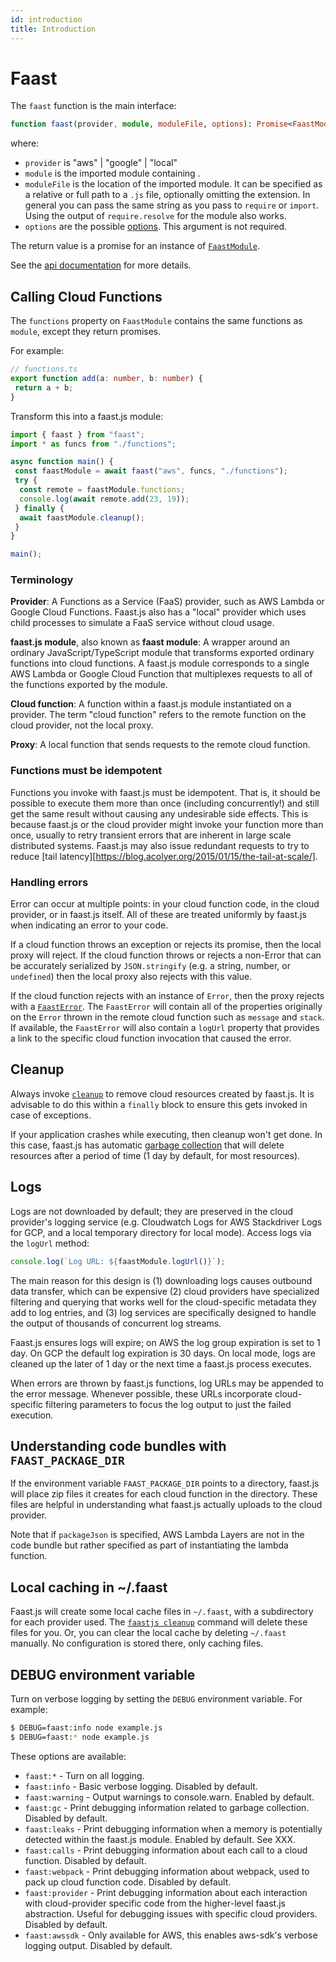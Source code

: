 ```yaml
---
id: introduction
title: Introduction
---
```


# Faast

The `faast` function is the main interface:

```typescript
function faast(provider, module, moduleFile, options): Promise<FaastModule>;
```

where:

- `provider` is "aws" | "google" | "local"
- `module` is the imported module containing .
- `moduleFile` is the location of the imported module. It can be specified as a relative or full path to a `.js` file, optionally omitting the extension. In general you can pass the same string as you pass to `require` or `import`. Using the output of `require.resolve` for the module also works.
- `options` are the possible [options](#Options). This argument is not required.

The return value is a promise for an instance of [`FaastModule`](./api/faastjs.faastmodule.md).

See the [api documentation](./api/faastjs.faast.md) for more details.

## Calling Cloud Functions

The `functions` property on `FaastModule` contains the same functions as `module`, except they return promises.

For example:

```typescript
// functions.ts
export function add(a: number, b: number) {
 return a + b;
}
```

Transform this into a faast.js module:

```typescript
import { faast } from "faast";
import * as funcs from "./functions";

async function main() {
 const faastModule = await faast("aws", funcs, "./functions");
 try {
  const remote = faastModule.functions;
  console.log(await remote.add(23, 19));
 } finally {
  await faastModule.cleanup();
 }
}

main();
```

### Terminology

**Provider**: A Functions as a Service (FaaS) provider, such as AWS Lambda or
Google Cloud Functions. Faast.js also has a "local" provider which uses child
processes to simulate a FaaS service without cloud usage.

**faast.js module**, also known as **faast module**: A wrapper around an
ordinary JavaScript/TypeScript module that transforms exported ordinary
functions into cloud functions. A faast.js module corresponds to a single AWS
Lambda or Google Cloud Function that multiplexes requests to all of the
functions exported by the module.

**Cloud function**: A function within a faast.js module instantiated on a
provider. The term "cloud function" refers to the remote function on the cloud provider, not the local proxy.

**Proxy**: A local function that sends requests to the remote cloud function.

### Functions must be idempotent

Functions you invoke with faast.js must be idempotent. That is, it should be possible to execute them more than once (including concurrently!) and still get the same result without causing any undesirable side effects. This is because faast.js or the cloud provider might invoke your function more than once, usually to retry transient errors that are inherent in large scale distributed systems. Faast.js may also issue redundant requests to try to reduce [tail latency][https://blog.acolyer.org/2015/01/15/the-tail-at-scale/].

### Handling errors

Error can occur at multiple points: in your cloud function code, in the cloud provider, or in faast.js itself. All of these are treated uniformly by faast.js when indicating an error to your code.

If a cloud function throws an exception or rejects its promise, then the local
proxy will reject. If the cloud function throws or rejects a non-Error that can
be accurately serialized by `JSON.stringify` (e.g. a string, number, or
`undefined`) then the local proxy also rejects with this value.

If the cloud function rejects with an instance of `Error`, then the proxy
rejects with a [`FaastError`](./api/faastjs.faasterror.md). The `FaastError`
will contain all of the properties originally on the `Error` thrown in the
remote cloud function such as `message` and `stack`. If available, the
`FaastError` will also contain a `logUrl` property that provides a link to the
specific cloud function invocation that caused the error.

## Cleanup

Always invoke [`cleanup`](./api/faastjs.faastmodule.cleanup.md) to remove cloud resources created by faast.js. It is advisable to do this within a `finally` block to ensure this gets invoked in case of exceptions.

If your application crashes while executing, then cleanup won't get done. In this case, faast.js has automatic [garbage collection](./02-options#Garbage-Collection) that will delete resources after a period of time (1 day by default, for most resources).

## Logs

Logs are not downloaded by default; they are preserved in the cloud provider's logging service (e.g. Cloudwatch Logs for AWS Stackdriver Logs for GCP, and a local temporary directory for local mode). Access logs via the `logUrl` method:

```typescript
console.log(`Log URL: ${faastModule.logUrl()}`);
```

The main reason for this design is (1) downloading logs causes outbound data transfer, which can be expensive (2) cloud providers have specialized filtering and querying that works well for the cloud-specific metadata they add to log entries, and (3) log services are specifically designed to handle the output of thousands of concurrent log streams.

Faast.js ensures logs will expire; on AWS the log group expiration is set to 1 day. On GCP the default log expiration is 30 days. On local mode, logs are cleaned up the later of 1 day or the next time a faast.js process executes.

When errors are thrown by faast.js functions, log URLs may be appended to the error message. Whenever possible, these URLs incorporate cloud-specific filtering parameters to focus the log output to just the failed execution.

## Understanding code bundles with `FAAST_PACKAGE_DIR`

If the environment variable `FAAST_PACKAGE_DIR` points to a directory, faast.js
will place zip files it creates for each cloud function in the directory. These
files are helpful in understanding what faast.js actually uploads to the cloud
provider.

Note that if `packageJson` is specified, AWS Lambda Layers are not in the code
bundle but rather specified as part of instantiating the lambda function.

## Local caching in ~/.faast

Faast.js will create some local cache files in `~/.faast`, with a subdirectory
for each provider used. The [`faastjs cleanup`](../README#Cleaning_up_stray_resources) command will delete these files
for you. Or, you can clear the local cache by deleting `~/.faast` manually. No
configuration is stored there, only caching files.

## DEBUG environment variable

Turn on verbose logging by setting the `DEBUG` environment variable. For example:

```bash
$ DEBUG=faast:info node example.js
$ DEBUG=faast:* node example.js
```

These options are available:

- `faast:*` - Turn on all logging.
- `faast:info` - Basic verbose logging. Disabled by default.
- `faast:warning` - Output warnings to console.warn. Enabled by default.
- `faast:gc` - Print debugging information related to garbage collection. Disabled by default.
- `faast:leaks` - Print debugging information when a memory is potentially detected within the faast.js module. Enabled by default. See XXX.
- `faast:calls` - Print debugging information about each call to a cloud function. Disabled by default.
- `faast:webpack` - Print debugging information about webpack, used to pack up cloud function code. Disabled by default.
- `faast:provider` - Print debugging information about each interaction with cloud-provider specific code from the higher-level faast.js abstraction. Useful for debugging issues with specific cloud providers. Disabled by default.
- `faast:awssdk` - Only available for AWS, this enables aws-sdk's verbose logging output. Disabled by default.
